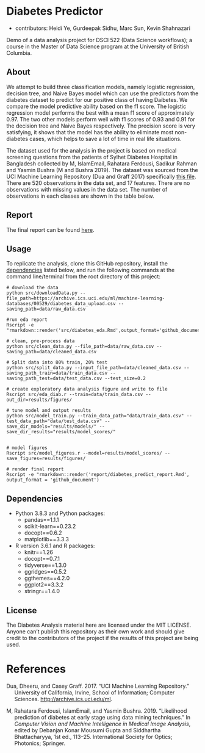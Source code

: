 
Diabetes Predictor
==================

-   contributors: Heidi Ye, Gurdeepak Sidhu, Marc Sun, Kevin Shahnazari

Demo of a data analysis project for DSCI 522 (Data Science workflows); a
course in the Master of Data Science program at the University of
British Columbia.

About
-----

We attempt to build three classification models, namely logistic
regression, decision tree, and Naive Bayes model which can use the
predictors from the diabetes dataset to predict for our positive class
of having Daibetes. We compare the model predictive ability based on the
f1 score. The logistic regression model performs the best with a mean f1
score of approximately 0.97. The two other models perform well with f1
scores of 0.93 and 0.91 for the decision tree and Naive Bayes
respectively. The precision score is very satisfying, it shows that the
model has the ability to eliminate most non-diabetes cases, which helps
to save a lot of time in real life situations.

The dataset used for the analysis in the project is based on medical
screening questions from the patients of Sylhet Diabetes Hospital in
Bangladesh collected by M, IslamEmail, Rahatara Ferdousi, Sadikur Rahman
and Yasmin Bushra (M and Bushra 2019). The dataset was sourced from the
UCI Machine Learning Repository (Dua and Graff 2017) specifically [this
file](https://archive.ics.uci.edu/ml/machine-learning-databases/00529/diabetes_data_upload.csv).
There are 520 observations in the data set, and 17 features. There are
no observations with missing values in the data set. The number of
observations in each classes are shown in the table below.

Report
------

The final report can be found
[here](https://github.com/UBC-MDS/DSCI522-2020-g22/blob/main/report/diabetes_predict_report.html).

Usage
-----

To replicate the analysis, clone this GitHub repository, install the
[dependencies](#dependencies) listed below, and run the following
commands at the command line/terminal from the root directory of this
project:

    # download the data
    python src/downloadData.py --file_path=https://archive.ics.uci.edu/ml/machine-learning-databases/00529/diabetes_data_upload.csv --saving_path=data/raw_data.csv

    #run eda report
    Rscript -e "rmarkdown::render('src/diabetes_eda.Rmd',output_format='github_document')"

    # clean, pre-process data
    python src/clean_data.py --file_path=data/raw_data.csv --saving_path=data/cleaned_data.csv

    # Split data into 80% train, 20% test
    python src/split_data.py --input_file_path=data/cleaned_data.csv --saving_path_train=data/train_data.csv --saving_path_test=data/test_data.csv --test_size=0.2

    # create exploratory data analysis figure and write to file 
    Rscript src/eda_diab.r --train=data/train_data.csv --out_dir=results/figures/

    # tune model and output results
    python src/model_train.py --train_data_path="data/train_data.csv" --test_data_path="data/test_data.csv" --save_dir_models="results/models/" --save_dir_results="results/model_scores/"


    # model figures
    Rscript src/model_figures.r --model=results/model_scores/ --save_figures=results/figures/

    # render final report
    Rscript -e "rmarkdown::render('report/diabetes_predict_report.Rmd', output_format = 'github_document') 

Dependencies
------------

-   Python 3.8.3 and Python packages:
    -   pandas==1.1.1
    -   scikit-learn==0.23.2
    -   docopt==0.6.2
    -   matplotlib==3.3.3
-   R version 3.6.1 and R packages:
    -   knitr==1.26
    -   docopt==0.7.1
    -   tidyverse==1.3.0
    -   ggridges==0.5.2
    -   ggthemes==4.2.0
    -   ggplot2==3.3.2
    -   stringr==1.4.0

License
-------

The Diabetes Analysis material here are licensed under the MIT LICENSE.
Anyone can’t publish this repository as their own work and should give
credit to the contributors of the project if the results of this project
are being used.

References
==========

<div id="refs" class="references hanging-indent">

<div id="ref-Dua2019">

Dua, Dheeru, and Casey Graff. 2017. “UCI Machine Learning Repository.”
University of California, Irvine, School of Information; Computer
Sciences. <http://archive.ics.uci.edu/ml>.

</div>

<div id="ref-Islametal">

M, Rahatara Ferdousi, IslamEmail, and Yasmin Bushra. 2019. “Likelihood
prediction of diabetes at early stage using data mining techniques.” In
*Computer Vision and Machine Intelligence in Medical Image Analysis*,
edited by Debanjan Konar Mousumi Gupta and Siddhartha Bhattacharyya, 1st
ed., 113–25. International Society for Optics; Photonics; Springer.

</div>

</div>
